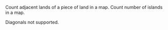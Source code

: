 Count adjacent lands of a piece of land in a map.
Count number of islands in a map.

Diagonals not supported.
